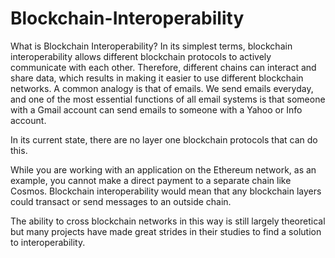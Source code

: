 # Blockchain-Interoperability
What is Blockchain Interoperability?
In its simplest terms, blockchain interoperability allows different blockchain protocols to actively communicate with each other. Therefore, different chains can interact and share data, which results in making it easier to use different blockchain networks. A common analogy is that of emails. We send emails everyday, and one of the most essential functions of all email systems is that someone with a Gmail account can send emails to someone with a Yahoo or Info account.
 
In its current state, there are no layer one blockchain protocols that can do this.
 
While you are working with an application on the Ethereum network, as an example, you cannot make a direct payment to a separate chain like Cosmos. Blockchain interoperability would mean that any blockchain layers could transact or send messages to an outside chain.
 
The ability to cross blockchain networks in this way is still largely theoretical but many projects have made great strides in their studies to find a solution to interoperability.
